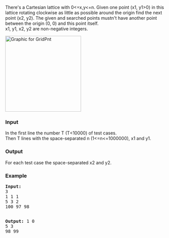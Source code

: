 <p>There's a Cartesian lattice with 0&lt;=x,y&lt;=n. Given one point (x1, y1&gt;0) in this lattice rotating clockwise as little as possible around the origin&nbsp;find the next point (x2, y2). The given and searched points mustn't have&nbsp;another point between the origin (0, 0) and this point itself.<br>x1, y1, x2, y2 are non-negative integers.</p>
<p><img title="Graphic for GridPnt" src="../../../content/hwk:GraphGridPnt" alt="Graphic for GridPnt" width="240" height="240"></p>
<h3>Input</h3>
<p>In the first line the number T (T&lt;10000) of test cases.<br>Then T lines with the space-separated n (1&lt;=n&lt;=1000000), x1 and y1.</p>
<h3>Output</h3>
<p>For each test case the space-separated x2 and y2.</p>
<h3>Example</h3>
<pre><strong>Input:</strong>
3<br>1 1 1<br>5 3 2<br>100 97 98

<strong>Output:</strong>
1 0<br>5 3<br>98 99
</pre>
